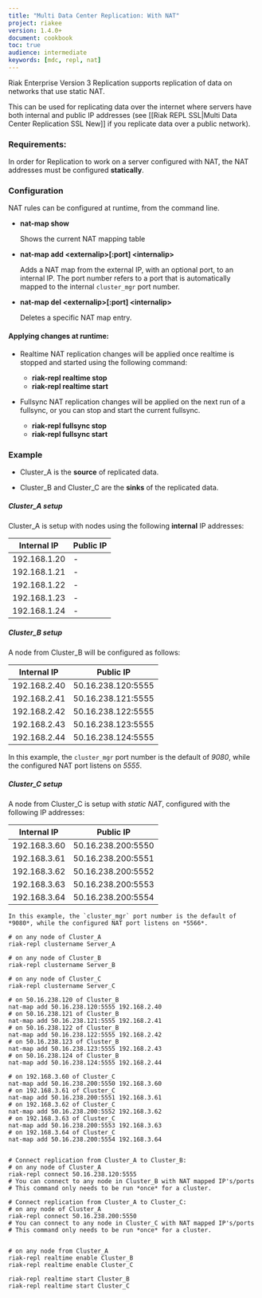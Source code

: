 ```yaml
---
title: "Multi Data Center Replication: With NAT"
project: riakee
version: 1.4.0+
document: cookbook
toc: true
audience: intermediate
keywords: [mdc, repl, nat]
---
```


Riak Enterprise Version 3 Replication supports replication of data on networks that use static NAT.

This can be used for replicating data over the internet where servers have both internal and public IP addresses (see [[Riak REPL SSL|Multi Data Center Replication SSL New]] if you replicate data over a public network).

### Requirements:
In order for Replication to work on a server configured with NAT, the NAT addresses must be configured **statically**.


### Configuration

NAT rules can be configured at runtime, from the command line.

* **nat-map show**

	Shows the current NAT mapping table

* **nat-map add \<externalip\>[:port] \<internalip\>**
	
	Adds a NAT map from the external IP, with an optional port, to an internal IP. The port number refers to a port that is automatically mapped to the internal  `cluster_mgr` port number.

* **nat-map del \<externalip\>[:port] \<internalip\>**

	Deletes a specific NAT map entry.

#### Applying changes at runtime: 

* Realtime NAT replication changes will be applied once realtime is stopped and started using the following command:

	* **riak-repl realtime stop <clustername>**
	* **riak-repl realtime start <clustername>**

* Fullsync NAT replication changes will be applied on the next run of a fullsync, or you can stop and start the current fullsync.

	* **riak-repl fullsync stop <clustername>**
	* **riak-repl fullsync start <clustername>**
	

### Example


* Cluster_A is the **source** of replicated data.

* Cluster_B and Cluster_C are the **sinks** of the replicated data.

##### **Cluster_A setup**

Cluster_A is setup with nodes using the following **internal** IP addresses: 

Internal IP  | Public IP       
-------------|-------------------
192.168.1.20 | -
192.168.1.21 | -
192.168.1.22 | -
192.168.1.23 | -
192.168.1.24 | -

##### **Cluster_B setup**

A node from Cluster_B will be configured as follows:

Internal IP  | Public IP       
-------------|-------------------
192.168.2.40 | 50.16.238.120:5555
192.168.2.41 | 50.16.238.121:5555
192.168.2.42 | 50.16.238.122:5555
192.168.2.43 | 50.16.238.123:5555
192.168.2.44 | 50.16.238.124:5555


In this example, the `cluster_mgr` port number is the default of *9080*, while the configured NAT port listens on *5555*.

##### **Cluster_C setup**

A node from Cluster_C is setup with *static NAT*, configured with the following IP addresses:

Internal IP  | Public IP       
-------------|-------------------
192.168.3.60 | 50.16.238.200:5550
192.168.3.61 | 50.16.238.200:5551
192.168.3.62 | 50.16.238.200:5552
192.168.3.63 | 50.16.238.200:5553
192.168.3.64 | 50.16.238.200:5554


	In this example, the `cluster_mgr` port number is the default of *9080*, while the configured NAT port listens on *5566*.


```   
# on any node of Cluster_A
riak-repl clustername Server_A

# on any node of Cluster_B
riak-repl clustername Server_B

# on any node of Cluster_C
riak-repl clustername Server_C

# on 50.16.238.120 of Cluster_B
nat-map add 50.16.238.120:5555 192.168.2.40
# on 50.16.238.121 of Cluster_B
nat-map add 50.16.238.121:5555 192.168.2.41 
# on 50.16.238.122 of Cluster_B
nat-map add 50.16.238.122:5555 192.168.2.42 
# on 50.16.238.123 of Cluster_B
nat-map add 50.16.238.123:5555 192.168.2.43 
# on 50.16.238.124 of Cluster_B
nat-map add 50.16.238.124:5555 192.168.2.44 

# on 192.168.3.60 of Cluster_C
nat-map add 50.16.238.200:5550 192.168.3.60
# on 192.168.3.61 of Cluster_C
nat-map add 50.16.238.200:5551 192.168.3.61 
# on 192.168.3.62 of Cluster_C
nat-map add 50.16.238.200:5552 192.168.3.62 
# on 192.168.3.63 of Cluster_C
nat-map add 50.16.238.200:5553 192.168.3.63 
# on 192.168.3.64 of Cluster_C
nat-map add 50.16.238.200:5554 192.168.3.64 


# Connect replication from Cluster_A to Cluster_B:
# on any node of Cluster_A
riak-repl connect 50.16.238.120:5555
# You can connect to any node in Cluster_B with NAT mapped IP's/ports
# This command only needs to be run *once* for a cluster.

# Connect replication from Cluster_A to Cluster_C:
# on any node of Cluster_A
riak-repl connect 50.16.238.200:5550
# You can connect to any node in Cluster_C with NAT mapped IP's/ports
# This command only needs to be run *once* for a cluster.


# on any node from Cluster_A
riak-repl realtime enable Cluster_B
riak-repl realtime enable Cluster_C

riak-repl realtime start Cluster_B
riak-repl realtime start Cluster_C

```

